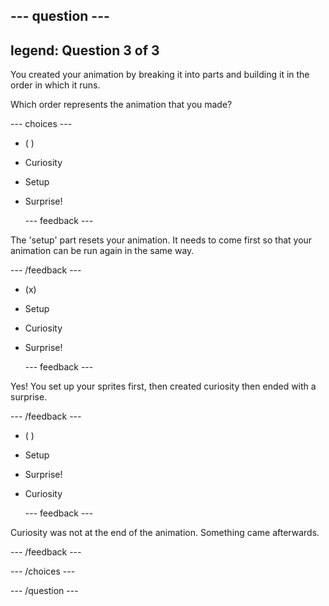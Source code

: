 --- question ---
---
legend: Question 3 of 3
---

You created your animation by breaking it into parts and building it in the order in which it runs.

Which order represents the animation that you made?

--- choices ---

- ( )
+ Curiosity

+ Setup

+ Surprise!

  --- feedback ---

 The 'setup' part resets your animation. It needs to come first so that your animation can be run again in the same way.

  --- /feedback ---

- (x)
+ Setup

+ Curiosity

+ Surprise!


  --- feedback ---

 Yes! You set up your sprites first, then created curiosity then ended with a surprise.

  --- /feedback ---

- ( )
+ Setup

+ Surprise!

+ Curiosity

  --- feedback ---

 Curiosity was not at the end of the animation. Something came afterwards.

  --- /feedback ---

--- /choices ---

--- /question ---
